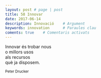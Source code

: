 ```yaml
---
layout: post # page | post
title: 58 Innovar
date: 2017-06-14 
description: Innovació    # Argument
keywords: innovation      # Paraules clau
coments: true    # Comentaris activats
---
```


Innovar és trobar nous<br />
o millors usos<br />
als recursos<br />
què ja disposem.<br />

<small>Peter Drucker</small>
